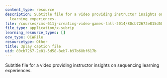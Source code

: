 ```yaml
---
content_type: resource
description: Subtitle file for a video providing instructor insights on sequencing
  learning experiences.
file: /courses/cms-611j-creating-video-games-fall-2014/80cb72672e815d588eb7b97b68bf617b_lyR4HQ01nos.vtt
file_type: application/x-subrip
learning_resource_types: []
ocw_type: OCWFile
resourcetype: Other
title: 3play caption file
uid: 80cb7267-2e81-5d58-8eb7-b97b68bf617b
---
```

Subtitle file for a video providing instructor insights on sequencing learning experiences.

